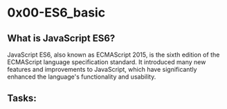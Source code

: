 # 0x00-ES6_basic

## What is JavaScript ES6?
JavaScript ES6, also known as ECMAScript 2015, is the sixth edition of the ECMAScript language specification standard. It introduced many new features and improvements to JavaScript, which have significantly enhanced the language's functionality and usability.

## Tasks:

